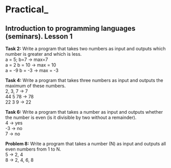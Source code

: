 # Practical_
## Introduction to programming languages (seminars). Lesson 1

**Task 2:** Write a program that takes two numbers as input and outputs which number is greater and which is less.
<br />a = 5; b=7 -> max=7
<br />a = 2 b = 10 -> max = 10
<br />a = -9 b = -3 -> max = -3

**Task 4:** Write a program that takes three numbers as input and outputs the maximum of these numbers.
<br />2, 3, 7 -> 7
<br />44 5 78 -> 78
<br />22 3 9 -> 22

**Task 6:** Write a program that takes a number as input and outputs whether the number is even (is it divisible by two without a remainder).
<br />4 -> yes
<br />-3 -> no
<br />7 -> no

**Problem 8:** Write a program that takes a number (N) as input and outputs all even numbers from 1 to N.
<br />5 -> 2, 4
<br />8 -> 2, 4, 6, 8
